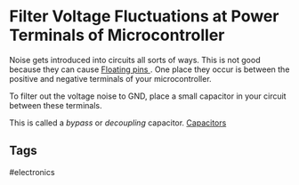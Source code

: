 # Filter Voltage Fluctuations at Power Terminals of Microcontroller

Noise gets introduced into circuits all sorts of ways. This is not good because they can cause [Floating pins  ](../202110192017/README.md). One place they occur is between the positive and negative terminals of your microcontroller.

To filter out the voltage noise to GND, place a small capacitor in your circuit between these terminals.   

This is called a *bypass* or *decoupling* capacitor. [Capacitors ](../202305080332/README.md)  

## Tags
#electronics
